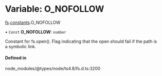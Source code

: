 # Variable: O\_NOFOLLOW

[fs](../modules/fs.md).[constants](../modules/fs.constants.md).O_NOFOLLOW

• `Const` **O\_NOFOLLOW**: `number`

Constant for fs.open(). Flag indicating that the open should fail if the path is a symbolic link.

#### Defined in

node_modules/@types/node/ts4.8/fs.d.ts:3200
